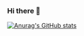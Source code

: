 ### Hi there 👋
[![Anurag's GitHub stats](https://github-readme-stats.vercel.app/api?username=MartinDamien&show_icons=true)](https://github.com/anuraghazra/github-readme-stats)
